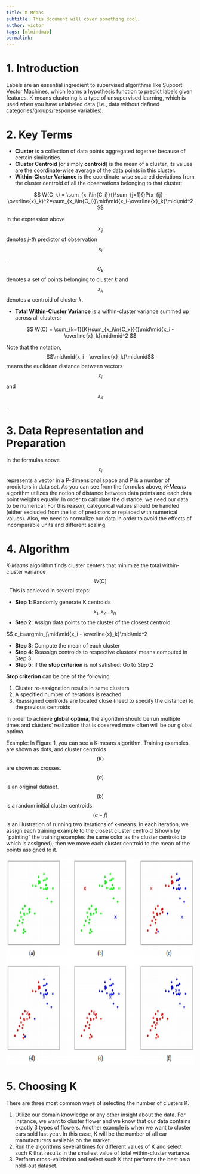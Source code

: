```yaml
---
title: K-Means
subtitle: This document will cover something cool.
author: victor
tags: [mlmindmap]
permalink:
---
```


# 1.   Introduction 
Labels are an essential ingredient to supervised algorithms like Support Vector Machines, which learns a hypothesis function to predict labels given features. K-means clustering is a type of unsupervised learning, which is used when you have unlabeled data (i.e., data without defined categories/groups/response variables).


# 2.   Key Terms 
- **Cluster** is a collection of data points aggregated together because of certain similarities.
- **Cluster Centroid** (or simply **centroid**) is the mean of a cluster, its values are the coordinate-wise average of the data points in this cluster.
- **Within-Cluster Variance** is the coordinate-wise squared deviations from the cluster centroid of all the observations belonging to that cluster:

$$
W(C_k) = \sum_{x_i\in{C_i}}{}\sum_{j=1}{}P(x_{ij} - \overline{x}_k)^2=\sum_{x_i\in{C_i}}\mid\mid{x_i-\overline{x}_k}\mid\mid^2
$$

In the expression above $$x_{ij}$$ denotes *j-th* predictor of observation $$x_i$$. $$C_k$$ denotes a set of points belonging to cluster *k* and $$x_k$$ denotes a centroid of cluster *k*.

- **Total Within-Cluster Variance** is a within-cluster variance summed up across all clusters:

$$
W(C) = \sum_{k=1}{K}\sum_{x_i\in{C_x}}{}\mid\mid{x_i - \overline{x}_k}\mid\mid^2
$$

Note that the notation, $$\mid\mid{x_i - \overline{x}_k}\mid\mid$$ means the euclidean distance between vectors $$x_i$$ and $$x_k$$. 

# 3.   Data Representation and Preparation
In the formulas above $$x_i$$ represents a vector in a P-dimensional space and P is a number of predictors in data set. As you can see from the formulas above, *K-Means* algorithm utilizes the notion of distance between data points and each data point weights equally. In order to calculate the distance, we need our data to be numerical. For this reason, categorical values should be handled (either excluded from the list of predictors or replaced with numerical values). Also, we need to normalize our data in order to avoid the effects of incomparable units and different scaling.

# 4.   Algorithm 
*K-Means* algorithm finds cluster centers that minimize the total within-cluster variance $$W(C)$$. This is achieved in several steps:
- **Step 1**:  Randomly generate K centroids $$x_1,x_2...x_n$$
- **Step 2**:  Assign data points to the cluster of the closest centroid:

$$
c_i:=argmin_j\mid\mid{x_i - \overline{x}_k}\mid\mid^2

- **Step 3**:  Compute the mean of each cluster
- **Step 4**: Reassign centroids to respective clusters’ means computed in Step 3
- **Step 5**: If the **stop criterion** is not satisfied: Go to Step 2

**Stop criterion** can be one of the following:
1. Cluster re-assignation results in same clusters
2. A specified number of iterations is reached
3. Reassigned centroids are located close (need to specify the distance) to the previous centroids

In order to achieve **global optima**, the algorithm should be run multiple times and clusters’ realization that is observed more often will be our global optima.
 
Example: In Figure 1, you can see a K-means algorithm. Training examples are shown as dots, and cluster centroids $$(K)$$ are shown as crosses. $$(a)$$ is an original dataset. $$(b)$$ is a random initial cluster centroids. $$(c-f)$$ is an illustration of running two iterations of k-means. In each iteration, we assign each training example to the closest cluster centroid (shown by ”painting” the training examples the same color as the cluster centroid to which is assigned); then we move each cluster centroid to the mean of the points assigned to it.

<p align="center">
    <img src="/uploads/doc/clustering/Clustering_1.PNG" height="550" width="550">
</p>

# 5.   Choosing K
There are three most common ways of selecting the number of clusters K.
1. Utilize our domain knowledge or any other insight about the data. For instance, we want to cluster flower and we know that our data contains exactly 3 types of flowers. Another example is when we want to cluster cars sold last year. In this case, K will be the number of all car manufacturers available on the market.
2. Run the algorithms several times for different values of K and select such K that results in the smallest value of total within-cluster variance.
3. Perform cross-validation and select such K that performs the best on a hold-out dataset.